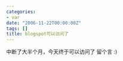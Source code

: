 ```yaml
---
categories:
- var
date: "2006-11-22T00:00:00Z"
tags: []
title: blogspot可以访问了
---
```


中断了大半个月，今天终于可以访问了
留个言 :)
